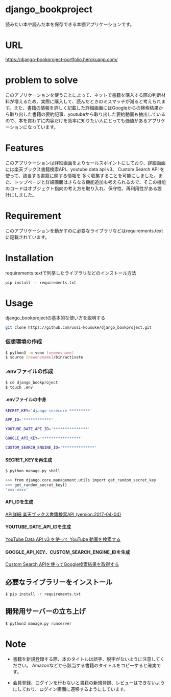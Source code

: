 # django_bookproject  

読みたい本や読んだ本を保存できる本棚アプリケーションです。


# URL  
https://django-bookproject-portfolio.herokuapp.com/

# problem to solve  
このアプリケーションを使うことによって、ネットで書籍を購入する際の判断材料が増えるため、実際に購入して、読んだときのミスマッチが減ると考えられます。また、書籍の情報を詳しく記載した詳細画面にはGoogleからの検索結果から取り出した書籍の要約記事、youtubeから取り出した要約動画も抽出しているので、本を買わずに内容だけを効率に知りたい人にとっても価値があるアプリケーションになっています。

# Features  

このアプリケーションは詳細画面をよりセールスポイントにしており、詳細画面には楽天ブックス書籍検索API、youtube data api v3、 Custom Search API を使って、該当する書籍に関する情報を
多く収集することを可能にしました。また、トップページと詳細画面はさらなる機能追加も考えられるので、そこの機能のコードはオブジェクト指向の考え方を取り入れ、保守性、再利用性がある設計にしました。


# Requirement  

このアプリケーションを動かすのに必要なライブラリなどはrequirements.textに記載されています。
<br>
# Installation

requirements.textで列挙したライブラリなどのインストール方法

```bash
pip install -r requirements.txt
```

# Usage

django_bookprojectの基本的な使い方を説明する

```bash
git clone https://github.com/ussi-kousuke/django_bookproject.git
```
### 仮想環境の作成

```bash
$ python3 -m venv [newenvname]
$ source [newenvname]/bin/activate
```
### .envファイルの作成  
```bash
$ cd django_bookproject
$ touch .env
```
#### .envファイルの中身
```bash
SECRET_KEY='django-insecure-*********'

APP_ID='************'

YOUTUBE_DATE_API_ID='***************'

GOOGLE_API_KEY='*****************'

CUSTOM_SEARCH_ENGINE_ID='**************'

```
#### SECRET_KEYを再生成
```bash
$ python manage.py shell
```
```bash
>>> from django.core.management.utils import get_random_secret_key
>>> get_random_secret_key()
'xxx-xxxx'
```

#### API_IDを生成  
[API詳細 楽天ブックス書籍検索API (version:2017-04-04)](https://webservice.rakuten.co.jp/documentation/books-book-search)

#### YOUTUBE_DATE_API_IDを生成  
[YouTube Data API v3 を使って YouTube 動画を検索する](https://qiita.com/koki_develop/items/4cd7de3898dae2c33f20)

#### GOOGLE_API_KEY、CUSTOM_SEARCH_ENGINE_IDを生成
[Custom Search APIを使ってGoogle検索結果を取得する](https://qiita.com/zak_y/items/42ca0f1ea14f7046108c)


## 必要なライブラリーをインストール
```bash
$ pip install -r requirements.txt
```

## 開発用サーバーの立ち上げ
```bash
$ python3 manage.py runserver
```

# Note

* 書籍を新規登録する際、本のタイトルは誤字、脱字がないように注意してください。
  Amazonなどから該当する書籍のタイトルをコピーすると確実です。

* 会員登録、ログインを行わないと書籍の新規登録、レビューはできないようにしており、ログイン画面に遷移するようにしています。






